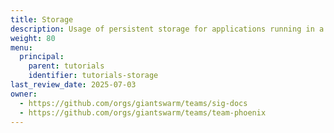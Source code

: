 ```yaml
---
title: Storage
description: Usage of persistent storage for applications running in a Kubernetes cluster.
weight: 80
menu:
  principal:
    parent: tutorials
    identifier: tutorials-storage
last_review_date: 2025-07-03
owner:
  - https://github.com/orgs/giantswarm/teams/sig-docs
  - https://github.com/orgs/giantswarm/teams/team-phoenix
---
```


